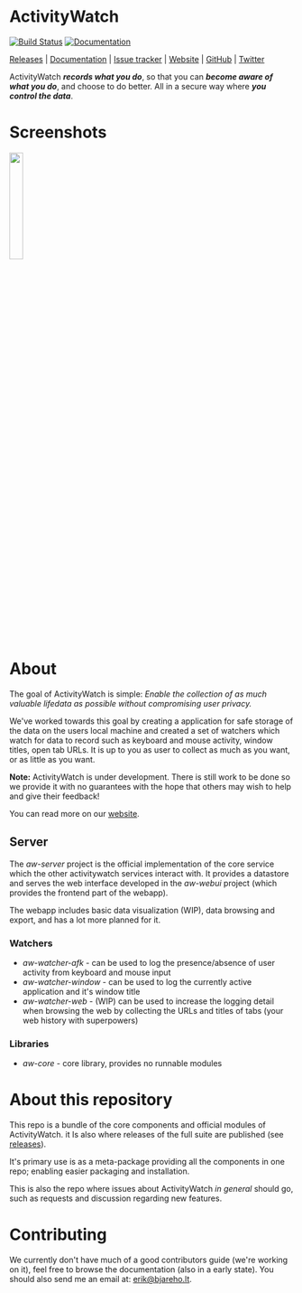 ActivityWatch
=============


[![Build Status](https://travis-ci.org/ActivityWatch/activitywatch.svg?branch=master)](https://travis-ci.org/ActivityWatch/activitywatch)
[![Documentation](https://readthedocs.org/projects/activitywatch/badge/?version=latest)](http://activitywatch.readthedocs.io)

[Releases](https://github.com/ActivityWatch/activitywatch/releases)
| [Documentation](http://activitywatch.readthedocs.io)
| [Issue tracker](https://github.com/ActivityWatch/activitywatch-user-issues/issues)
| [Website](http://activitywatch.net/)
| [GitHub](https://github.com/ActivityWatch/activitywatch/)
| [Twitter](https://twitter.com/ActivityWatchIt)

ActivityWatch ***records what you do***, so that you can ***become aware of what you do***, and choose to do better. All in a secure way where ***you control the data***.

# Screenshots

<img src="http://activitywatch.net/screenshot.png" width="22%">
<!--
  <img src="http://activitywatch.net/screenshot.png" width="22%">
  <img src="http://activitywatch.net/screenshot.png" width="22%">
  <img src="http://activitywatch.net/screenshot.png" width="22%">
-->


# About

The goal of ActivityWatch is simple: *Enable the collection of as much valuable lifedata as possible without compromising user privacy.*

We've worked towards this goal by creating a application for safe storage of the data on the users local machine and created a set of watchers which watch for data to record such as keyboard and mouse activity, window titles, open tab URLs. It is up to you as user to collect as much as you want, or as little as you want.

**Note:** ActivityWatch is under development. There is still work to be done so we provide it with no guarantees with the hope that others may wish to help and give their feedback!

You can read more on our [website](https://activitywatch.github.io/about/).

## Server

The *aw-server* project is the official implementation of the core service which the other activitywatch services interact with. It provides a datastore and serves the web interface developed in the *aw-webui* project (which provides the frontend part of the webapp).

The webapp includes basic data visualization (WIP), data browsing and export, and has a lot more planned for it.

### Watchers

 - *aw-watcher-afk* - can be used to log the presence/absence of user activity from keyboard and mouse input
 - *aw-watcher-window* - can be used to log the currently active application and it's window title
 - *aw-watcher-web* - (WIP) can be used to increase the logging detail when browsing the web by collecting the URLs and titles of tabs (your web history with superpowers)

### Libraries

 - *aw-core* - core library, provides no runnable modules

# About this repository

This repo is a bundle of the core components and official modules of ActivityWatch. it Is also where releases of the full suite are published (see [releases](https://github.com/ActivityWatch/activitywatch/releases)).

It's primary use is as a meta-package providing all the components in one repo; enabling easier packaging and installation.

This is also the repo where issues about ActivityWatch *in general* should go, such as requests and discussion regarding new features.

# Contributing

We currently don't have much of a good contributors guide (we're working on it), feel free to browse the documentation (also in a early state). You should also send me an email at: [erik@bjareho.lt](mailto:erik@bjareho.lt).
